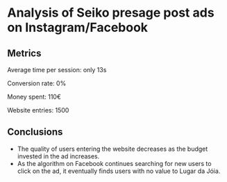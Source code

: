 # Analysis of Seiko presage post ads on Instagram/Facebook

## Metrics

Average time per session: only 13s

Conversion rate: 0%

Money spent: 110€

Website entries: 1500

## Conclusions

* The quality of users entering the website decreases as the budget invested in the ad increases.
* As the algorithm on Facebook continues searching for new users to click on the ad, it eventually finds users with no value to Lugar da Jóia.
